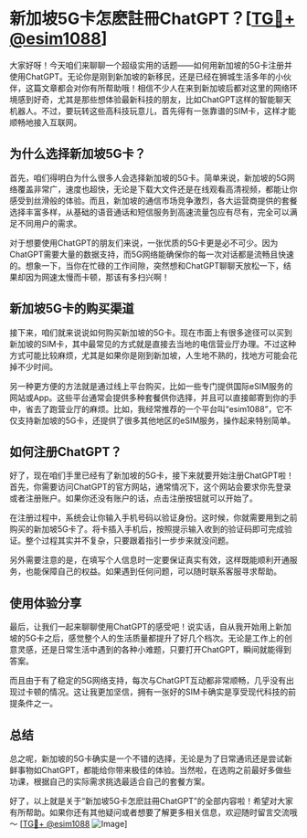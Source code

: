 # 新加坡5G卡怎麽註冊ChatGPT？[[TG💪+ @esim1088](https://t.me/s/esim1088)]

大家好呀！今天咱们来聊聊一个超级实用的话题——如何用新加坡的5G卡注册并使用ChatGPT。无论你是刚到新加坡的新移民，还是已经在狮城生活多年的小伙伴，这篇文章都会对你有所帮助哦！相信不少人在来到新加坡后都对这里的网络环境感到好奇，尤其是那些想体验最新科技的朋友，比如ChatGPT这样的智能聊天机器人。不过，要玩转这些高科技玩意儿，首先得有一张靠谱的SIM卡，这样才能顺畅地接入互联网。

## 为什么选择新加坡5G卡？

首先，咱们得明白为什么很多人会选择新加坡的5G卡。简单来说，新加坡的5G网络覆盖非常广，速度也超快，无论是下载大文件还是在线观看高清视频，都能让你感受到丝滑般的体验。而且，新加坡的通信市场竞争激烈，各大运营商提供的套餐选择丰富多样，从基础的语音通话和短信服务到高速流量包应有尽有，完全可以满足不同用户的需求。

对于想要使用ChatGPT的朋友们来说，一张优质的5G卡更是必不可少。因为ChatGPT需要大量的数据支持，而5G网络能确保你的每一次对话都是流畅且快速的。想象一下，当你在忙碌的工作间隙，突然想和ChatGPT聊聊天放松一下，结果却因为网速太慢而卡顿，那该有多扫兴啊！

## 新加坡5G卡的购买渠道

接下来，咱们就来说说如何购买新加坡的5G卡。现在市面上有很多途径可以买到新加坡的SIM卡，其中最常见的方式就是直接去当地的电信营业厅办理。不过这种方式可能比较麻烦，尤其是如果你是刚到新加坡，人生地不熟的，找地方可能会花掉不少时间。

另一种更方便的方法就是通过线上平台购买，比如一些专门提供国际eSIM服务的网站或App。这些平台通常会提供多种套餐供你选择，并且可以直接邮寄到你的手中，省去了跑营业厅的麻烦。比如，我经常推荐的一个平台叫“esim1088”，它不仅支持新加坡的5G卡，还提供了很多其他地区的eSIM服务，操作起来特别简单。

## 如何注册ChatGPT？

好了，现在咱们手里已经有了新加坡的5G卡，接下来就要开始注册ChatGPT啦！首先，你需要访问ChatGPT的官方网站，通常情况下，这个网站会要求你先登录或者注册账户。如果你还没有账户的话，点击注册按钮就可以开始了。

在注册过程中，系统会让你输入手机号码以验证身份。这时候，你就需要用到之前购买的新加坡5G卡了。将卡插入手机后，按照提示输入收到的验证码即可完成验证。整个过程其实并不复杂，只要跟着指引一步步来就没问题。

另外需要注意的是，在填写个人信息时一定要保证真实有效，这样既能顺利开通服务，也能保障自己的权益。如果遇到任何问题，可以随时联系客服寻求帮助。

## 使用体验分享

最后，让我们一起来聊聊使用ChatGPT的感受吧！说实话，自从我开始用上新加坡的5G卡之后，感觉整个人的生活质量都提升了好几个档次。无论是工作上的创意灵感，还是日常生活中遇到的各种小难题，只要打开ChatGPT，瞬间就能得到答案。

而且由于有了稳定的5G网络支持，每次与ChatGPT互动都非常顺畅，几乎没有出现过卡顿的情况。这让我更加坚信，拥有一张好的SIM卡确实是享受现代科技的前提条件之一。

## 总结

总之呢，新加坡的5G卡确实是一个不错的选择，无论是为了日常通讯还是尝试新鲜事物如ChatGPT，都能给你带来极佳的体验。当然啦，在选购之前最好多做些功课，根据自己的实际需求挑选最适合自己的套餐方案。

好了，以上就是关于“新加坡5G卡怎麽註冊ChatGPT”的全部内容啦！希望对大家有所帮助。如果你还有其他疑问或者想要了解更多相关信息，欢迎随时留言交流哦～ [[TG💪+ @esim1088](https://t.me/s/esim1088) ![Image](https://i.postimg.cc/4NQfJmqS/Snipaste-2025-05-13-00-14-12.png)]